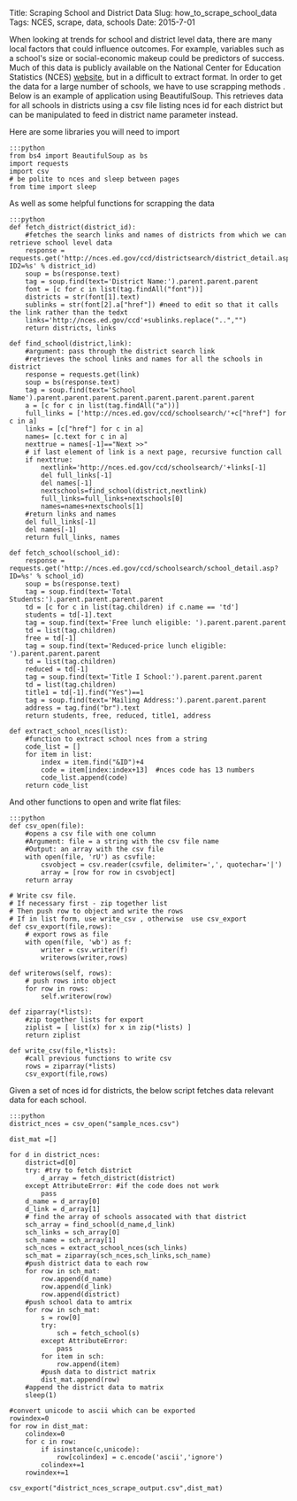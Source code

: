 Title: Scraping School and District Data
Slug: how_to_scrape_school_data 
Tags: NCES, scrape, data, schools
Date: 2015-7-01

When looking at trends for school and district level data, there are many local factors that could influence outcomes. For example, variables such as a school's size or social-economic makeup could be predictors of success. Much of this data is publicly available on the National Center for Education Statistics (NCES) [website](https://nces.ed.gov/), but in a difficult to extract format. In order to get the data for a large number of schools, we have to use scrapping methods . Below is an example of application using BeautifulSoup. This retrieves data for all schools in districts using a csv file listing nces id for each district but can be manipulated to feed in district name parameter instead.

Here are some libraries you will need to import

    :::python
    from bs4 import BeautifulSoup as bs
    import requests 
    import csv
    # be polite to nces and sleep between pages
    from time import sleep 

As well as some helpful functions for scrapping the data 

    :::python
    def fetch_district(district_id):
        #fetches the search links and names of districts from which we can retrieve school level data
        response = requests.get('http://nces.ed.gov/ccd/districtsearch/district_detail.asp?ID2=%s' % district_id)
        soup = bs(response.text)
        tag = soup.find(text='District Name:').parent.parent.parent
        font = [c for c in list(tag.findAll("font"))]
        districts = str(font[1].text)
        sublinks = str(font[2].a["href"]) #need to edit so that it calls the link rather than the tedxt
        links='http://nces.ed.gov/ccd'+sublinks.replace("..","")
        return districts, links

    def find_school(district,link):
        #argument: pass through the district search link
        #retrieves the school links and names for all the schools in district
        response = requests.get(link)
        soup = bs(response.text)
        tag = soup.find(text='School Name').parent.parent.parent.parent.parent.parent.parent.parent
        a = [c for c in list(tag.findAll("a"))]
        full_links = ['http://nces.ed.gov/ccd/schoolsearch/'+c["href"] for c in a]
        links = [c["href"] for c in a]
        names= [c.text for c in a]
        nexttrue = names[-1]=="Next >>"
        # if last element of link is a next page, recursive function call
        if nexttrue:
            nextlink='http://nces.ed.gov/ccd/schoolsearch/'+links[-1]
            del full_links[-1]
            del names[-1]
            nextschools=find_school(district,nextlink)
            full_links=full_links+nextschools[0]
            names=names+nextschools[1]
        #return links and names
        del full_links[-1]
        del names[-1]
        return full_links, names

    def fetch_school(school_id):
        response = requests.get('http://nces.ed.gov/ccd/schoolsearch/school_detail.asp?ID=%s' % school_id)
        soup = bs(response.text)
        tag = soup.find(text='Total Students:').parent.parent.parent.parent
        td = [c for c in list(tag.children) if c.name == 'td']
        students = td[-1].text
        tag = soup.find(text='Free lunch eligible: ').parent.parent.parent
        td = list(tag.children)
        free = td[-1]
        tag = soup.find(text='Reduced-price lunch eligible: ').parent.parent.parent
        td = list(tag.children)
        reduced = td[-1]
        tag = soup.find(text='Title I School:').parent.parent.parent
        td = list(tag.children)
        title1 = td[-1].find("Yes")==1         
        tag = soup.find(text='Mailing Address:').parent.parent.parent
        address = tag.find("br").text
        return students, free, reduced, title1, address

    def extract_school_nces(list):
        #function to extract school nces from a string
        code_list = []
        for item in list:
            index = item.find("&ID")+4
            code = item[index:index+13]  #nces code has 13 numbers
            code_list.append(code)
        return code_list

And other functions to open and write flat files:

    :::python
    def csv_open(file):
        #opens a csv file with one column 
        #Argument: file = a string with the csv file name 
        #Output: an array with the csv file
        with open(file, 'rU') as csvfile:
            csvobject = csv.reader(csvfile, delimiter=',', quotechar='|')
            array = [row for row in csvobject]
        return array

    # Write csv file. 
    # If necessary first - zip together list 
    # Then push row to object and write the rows 
    # If in list form, use write_csv , otherwise  use csv_export
    def csv_export(file,rows):
        # export rows as file
        with open(file, 'wb') as f:
            writer = csv.writer(f)
            writerows(writer,rows)

    def writerows(self, rows):
        # push rows into object 
        for row in rows:
            self.writerow(row)

    def ziparray(*lists):
        #zip together lists for export
        ziplist = [ list(x) for x in zip(*lists) ]
        return ziplist

    def write_csv(file,*lists):
        #call previous functions to write csv
        rows = ziparray(*lists)
        csv_export(file,rows)

Given a set of nces id for districts, the below script fetches data relevant data for each school.


    :::python
    district_nces = csv_open("sample_nces.csv")

    dist_mat =[]

    for d in district_nces:
        district=d[0]
        try: #try to fetch district
            d_array = fetch_district(district)
        except AttributeError: #if the code does not work
            pass
        d_name = d_array[0]
        d_link = d_array[1]
        # find the array of schools assocated with that district
        sch_array = find_school(d_name,d_link)
        sch_links = sch_array[0]
        sch_name = sch_array[1]
        sch_nces = extract_school_nces(sch_links)
        sch_mat = ziparray(sch_nces,sch_links,sch_name)
        #push district data to each row
        for row in sch_mat:
            row.append(d_name)
            row.append(d_link)
            row.append(district)
        #push school data to amtrix 
        for row in sch_mat:
            s = row[0]
            try:
                sch = fetch_school(s)
            except AttributeError:
                pass
            for item in sch:
                row.append(item)
            #push data to district matrix
            dist_mat.append(row)
        #append the district data to matrix 
        sleep(1)

    #convert unicode to ascii which can be exported 
    rowindex=0
    for row in dist_mat:
        colindex=0
        for c in row:
            if isinstance(c,unicode):
                row[colindex] = c.encode('ascii','ignore')
            colindex+=1
        rowindex+=1

    csv_export("district_nces_scrape_output.csv",dist_mat)
